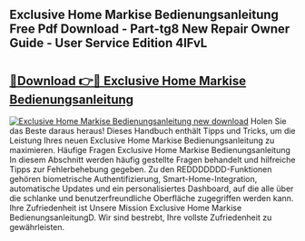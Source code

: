 ## Exclusive Home Markise Bedienungsanleitung Free Pdf Download - Part-tg8 New Repair Owner Guide - User Service Edition 4lFvL

# <h2><a href="http://df2o6xd.blite.top/?on=Exclusive+Home+Markise+Bedienungsanleitung">🔗Download 👉🔴 Exclusive Home Markise Bedienungsanleitung</a></h2>

[![Exclusive Home Markise Bedienungsanleitung new download](https://i.imgur.com/lujVjoI.png)](http://df2o6xd.blite.top/?on=Exclusive+Home+Markise+Bedienungsanleitung)
Holen Sie das Beste daraus heraus! Dieses Handbuch enthält Tipps und Tricks, um die Leistung Ihres neuen Exclusive Home Markise Bedienungsanleitung zu maximieren. Häufige Fragen Exclusive Home Markise Bedienungsanleitung In diesem Abschnitt werden häufig gestellte Fragen behandelt und hilfreiche Tipps zur Fehlerbehebung gegeben. Zu den REDDDDDDD-Funktionen gehören biometrische Authentifizierung, Smart-Home-Integration, automatische Updates und ein personalisiertes Dashboard, auf die alle über die schlanke und benutzerfreundliche Oberfläche zugegriffen werden kann. Ihre Zufriedenheit ist Unsere Mission Exclusive Home Markise BedienungsanleitungD. Wir sind bestrebt, Ihre vollste Zufriedenheit zu gewährleisten.
